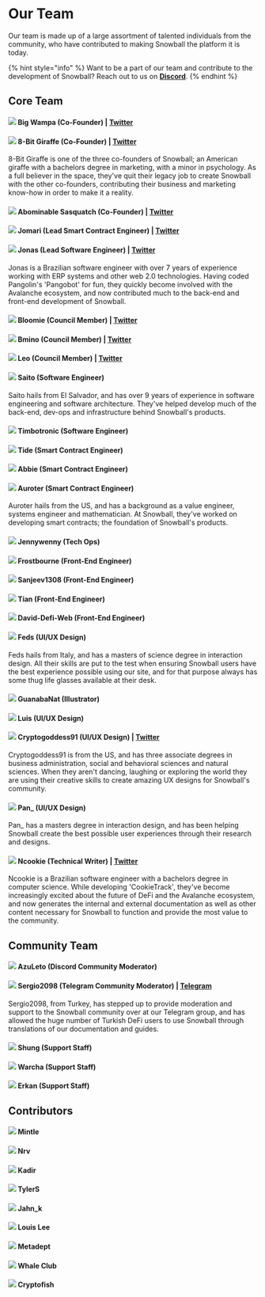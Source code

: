 # Our Team

Our team is made up of a large assortment of talented individuals from the community, who have contributed to making Snowball the platform it is today.

{% hint style="info" %}
Want to be a part of our team and contribute to the development of Snowball? Reach out to us on [**Discord**](https://discord.gg/BPnBYDSqcb).
{% endhint %}

## Core Team

#### ![](../.gitbook/assets/bigwampa.webp) Big Wampa (Co-Founder) | [**Twitter**](https://twitter.com/big\_wampa)

#### ![](../.gitbook/assets/8-bit.webp) 8-Bit Giraffe (Co-Founder) | [**Twitter**](https://twitter.com/8bitgiraffe\_)

8-Bit Giraffe is one of the three co-founders of Snowball; an American giraffe with a bachelors degree in marketing, with a minor in psychology. As a full believer in the space, they've quit their legacy job to create Snowball with the other co-founders, contributing their business and marketing know-how in order to make it a reality.

#### ![](../.gitbook/assets/abominablesasquatch.webp) Abominable Sasquatch (Co-Founder) | [**Twitter**](https://twitter.com/abominablesas)

#### ![](../.gitbook/assets/jomari.webp) Jomari (Lead Smart Contract Engineer) | [**Twitter**](https://twitter.com/Jomari\_P)

#### ![](../.gitbook/assets/jonas.webp) Jonas (Lead Software Engineer) | [**Twitter**](https://twitter.com/cyberjenos)

Jonas is a Brazilian software engineer with over 7 years of experience working with ERP systems and other web 2.0 technologies. Having coded Pangolin's 'Pangobot' for fun, they quickly become involved with the Avalanche ecosystem, and now contributed much to the back-end and front-end development of Snowball.

#### ![](../.gitbook/assets/bloomie.webp) Bloomie (Council Member) | [**Twitter**](https://twitter.com/BloomieBTC)

#### ![](../.gitbook/assets/bmino.webp) Bmino (Council Member) | [**Twitter**](https://twitter.com/bmino\_)

#### ![](../.gitbook/assets/leo.webp) Leo (Council Member) | [**Twitter**](https://twitter.com/Best\_coder\_NA)

#### ![](../.gitbook/assets/saito.webp) Saito (Software Engineer)

Saito hails from El Salvador, and has over 9 years of experience in software engineering and software architecture. They've helped develop much of the back-end, dev-ops and infrastructure behind Snowball's products.

#### ![](../.gitbook/assets/timbotronic.webp) Timbotronic (Software Engineer)

#### ![](../.gitbook/assets/tide.webp) Tide (Smart Contract Engineer)

#### ![](../.gitbook/assets/abbie.webp) Abbie (Smart Contract Engineer)

#### ![](../.gitbook/assets/auroter.webp) Auroter (Smart Contract Engineer)

Auroter hails from the US, and has a background as a value engineer, systems engineer and mathematician. At Snowball, they've worked on developing smart contracts; the foundation of Snowball's products.

#### ![](../.gitbook/assets/jennywenny.webp) Jennywenny (Tech Ops)

#### ![](../.gitbook/assets/frostbourne.webp) Frostbourne (Front-End Engineer)

#### ![](../.gitbook/assets/sanjeev1308.webp) Sanjeev1308 (Front-End Engineer)

#### ![](../.gitbook/assets/tian.webp) Tian (Front-End Engineer)

#### ![](../.gitbook/assets/david-defi-web.webp) David-Defi-Web (Front-End Engineer)

#### ![](../.gitbook/assets/feds.webp) Feds (UI/UX Design)

Feds hails from Italy, and has a masters of science degree in interaction design. All their skills are put to the test when ensuring Snowball users have the best experience possible using our site, and for that purpose always has some thug life glasses available at their desk.

#### ![](../.gitbook/assets/guanabanat.webp) GuanabaNat (Illustrator)

#### ![](../.gitbook/assets/luis.webp) Luis (UI/UX Design)

#### ![](../.gitbook/assets/cryptogoddess91.webp) Cryptogoddess91 (UI/UX Design) | [Twitter](https://twitter.com/cryptogoddess91)

Cryptogoddess91 is from the US, and has three associate degrees in business administration, social and behavioral sciences and natural sciences. When they aren't dancing, laughing or exploring the world they are using their creative skills to create amazing UX designs for Snowball's community.

#### ![](../.gitbook/assets/pan\_.webp) Pan\_ (UI/UX Design)

Pan\_ has a masters degree in interaction design, and has been helping Snowball create the best possible user experiences through their research and designs.

#### ![](../.gitbook/assets/ncookie.webp) Ncookie (Technical Writer) | [**Twitter**](https://twitter.com/ncookie\_eth)

Ncookie is a Brazilian software engineer with a bachelors degree in computer science. While developing 'CookieTrack', they've become increasingly excited about the future of DeFi and the Avalanche ecosystem, and now generates the internal and external documentation as well as other content necessary for Snowball to function and provide the most value to the community.

## Community Team

#### ![](../.gitbook/assets/azuleto.webp) AzuLeto (Discord Community Moderator)

#### ![](../.gitbook/assets/sergio2098.webp) Sergio2098 (Telegram Community Moderator) | [Telegram](https://t.me/sergio\_2098)

Sergio2098, from Turkey, has stepped up to provide moderation and support to the Snowball community over at our Telegram group, and has allowed the huge number of Turkish DeFi users to use Snowball through translations of our documentation and guides.

#### ![](../.gitbook/assets/shung.webp) Shung (Support Staff)

#### ![](../.gitbook/assets/warcha.webp) Warcha (Support Staff)

#### ![](../.gitbook/assets/erkan.webp) Erkan (Support Staff)

## Contributors

#### ![](../.gitbook/assets/mintle.webp) Mintle

#### ![](../.gitbook/assets/nrv.webp) Nrv

#### ![](../.gitbook/assets/kadir.webp) Kadir

#### ![](../.gitbook/assets/tylers.webp) TylerS

#### ![](../.gitbook/assets/jahnk.webp) Jahn\_k

#### ![](../.gitbook/assets/louislee.webp) Louis Lee

#### ![](../.gitbook/assets/metadept.webp) Metadept

#### ![](../.gitbook/assets/whaleclub.webp) Whale Club

#### ![](../.gitbook/assets/cryptofish.webp) Cryptofish
